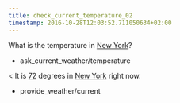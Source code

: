 ```yaml
---
title: check_current_temperature_02
timestamp: 2016-10-28T12:03:52.711050634+02:00
---
```


What is the temperature in [New York](city)?
* ask_current_weather/temperature

< It is [72](temperature) degrees in [New York](city) right now.
* provide_weather/current
